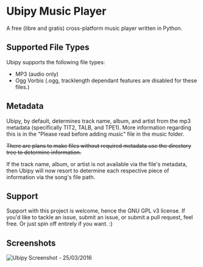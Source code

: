 # Ubipy Music Player
A free (libre and gratis) cross-platform music player written in Python.

## Supported File Types
Ubipy supports the following file types:
- MP3 (audio only)
- Ogg Vorbis (.ogg, tracklength dependant features are disabled for these files.)

## Metadata
Ubipy, by default, determines track name, album, and artist from the mp3 metadata (specifically TIT2, TALB, and TPE1). More information regarding this is in the "Please read before adding music" file in the music folder.

~~There are plans to make files without required metadata use the directory tree to determine information.~~

If the track name, album, or artist is not available via the file's metadata, then Ubipy will now resort to determine each respective piece of information via the song's file path.

## Support
Support with this project is welcome, hence the GNU GPL v3 license. If you'd like to tackle an issue, submit an issue, or submit a pull request, feel free. Or just spin off entirely if you want. :)

## Screenshots
![Ubipy Screenshot - 25/03/2016](https://github.com/Scratso/Ubipy-Music-Player/screenshot.xcf)